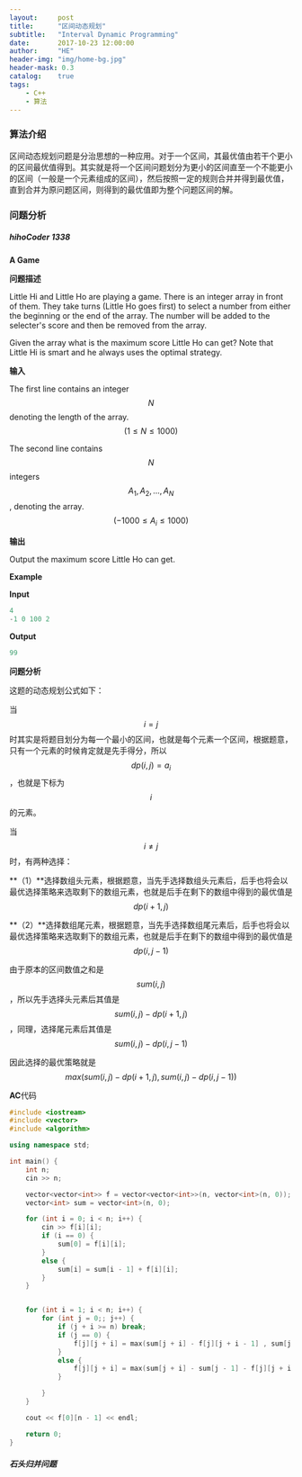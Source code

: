 ```yaml
---
layout:     post
title:      "区间动态规划"
subtitle:   "Interval Dynamic Programming"
date:       2017-10-23 12:00:00
author:     "HE"
header-img: "img/home-bg.jpg"
header-mask: 0.3
catalog:    true
tags:
    - C++
    - 算法
---
```


### 算法介绍

区间动态规划问题是分治思想的一种应用。对于一个区间，其最优值由若干个更小的区间最优值得到。其实就是将一个区间问题划分为更小的区间直至一个不能更小的区间（一般是一个元素组成的区间），然后按照一定的规则合并并得到最优值，直到合并为原问题区间，则得到的最优值即为整个问题区间的解。

### 问题分析

##### hihoCoder 1338

**A Game**

**问题描述**

Little Hi and Little Ho are playing a game. There is an integer array in front of them. They take turns (Little Ho goes first) to select a number from either the beginning or the end of the array. The number will be added to the selecter's score and then be removed from the array.

Given the array what is the maximum score Little Ho can get? Note that Little Hi is smart and he always uses the optimal strategy.

**输入**

The first line contains an integer $$N$$ denoting the length of the array. $$(1 \leqslant N \leqslant 1000)$$

The second line contains $$N$$ integers $$A_{1},A_{2}, ..., A_{N}$$, denoting the array. $$(-1000 \leqslant A_{i} \leqslant 1000)$$

**输出**

Output the maximum score Little Ho can get.

**Example**

**Input**

```c++
4
-1 0 100 2
```

**Output**

```c++
99
```


**问题分析**

这题的动态规划公式如下：

$$$$

当$$i=j$$时其实是将题目划分为每一个最小的区间，也就是每个元素一个区间，根据题意，只有一个元素的时候肯定就是先手得分，所以$$dp(i, j)=a_{i}$$，也就是下标为$$i$$的元素。

当$$i\neq j$$时，有两种选择：

**（1）**选择数组头元素，根据题意，当先手选择数组头元素后，后手也将会以最优选择策略来选取剩下的数组元素，也就是后手在剩下的数组中得到的最优值是$$dp(i + 1, j)$$

**（2）**选择数组尾元素，根据题意，当先手选择数组尾元素后，后手也将会以最优选择策略来选取剩下的数组元素，也就是后手在剩下的数组中得到的最优值是$$dp(i, j - 1)$$

由于原本的区间数值之和是$$sum(i,j)$$，所以先手选择头元素后其值是$$sum(i, j) - dp(i + 1, j)$$，同理，选择尾元素后其值是$$sum(i, j) - dp(i, j - 1)$$

因此选择的最优策略就是$$max(sum(i,j)-dp(i+1, j), sum(i,j)-dp(i,j-1))$$

**AC**代码

```c++
#include <iostream>
#include <vector>
#include <algorithm>

using namespace std;

int main() {
	int n;
	cin >> n;

	vector<vector<int>> f = vector<vector<int>>(n, vector<int>(n, 0));
	vector<int> sum = vector<int>(n, 0);

	for (int i = 0; i < n; i++) {
		cin >> f[i][i];
		if (i == 0) {
			sum[0] = f[i][i];
		}
		else {
			sum[i] = sum[i - 1] + f[i][i];
		}
	}


	for (int i = 1; i < n; i++) {
		for (int j = 0;; j++) {
			if (j + i >= n) break;
			if (j == 0) {
				f[j][j + i] = max(sum[j + i] - f[j][j + i - 1] , sum[j + i] - f[j + 1][j + i]);
			}
			else {
				f[j][j + i] = max(sum[j + i] - sum[j - 1] - f[j][j + i - 1], sum[j + i] - sum[j - 1] - f[j + 1][j + i]);
			}

		}
	}

	cout << f[0][n - 1] << endl;

	return 0;
}
```

##### 石头归并问题

